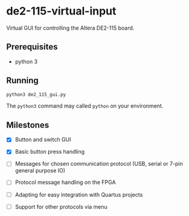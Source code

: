 # de2-115-virtual-input
Virtual GUI for controlling the Altera DE2-115 board.

## Prerequisites
- python 3

## Running
```bash
python3 de2_115_gui.py
```
The `python3` command may called `python` on your environment.

## Milestones
- [x] Button and switch GUI
- [x] Basic button press handling
- [ ] Messages for chosen communication protocol (USB, serial or 7-pin general purpose IO)
- [ ] Protocol message handling on the FPGA
- [ ] Adapting for easy integration with Quartus projects
- [ ] Support for other protocols via menu




